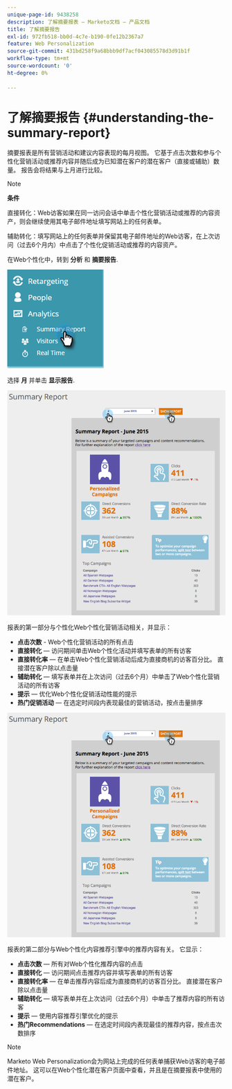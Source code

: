 ```yaml
---
unique-page-id: 9438258
description: 了解摘要报表 — Marketo文档 — 产品文档
title: 了解摘要报告
exl-id: 972fb518-bb0d-4c7e-b190-0fe12b2367a7
feature: Web Personalization
source-git-commit: 431bd258f9a68bbb9df7acf043085578d3d91b1f
workflow-type: tm+mt
source-wordcount: '0'
ht-degree: 0%

---
```


# 了解摘要报告 {#understanding-the-summary-report}

摘要报表是所有营销活动和建议内容表现的每月视图。 它基于点击次数和参与个性化营销活动或推荐内容并随后成为已知潜在客户的潜在客户（直接或辅助）数量。 报告会将结果与上月进行比较。

>[!NOTE]
>
>**条件**
>
>直接转化：Web访客如果在同一访问会话中单击个性化营销活动或推荐的内容资产，则会继续使用其电子邮件地址填写网站上的任何表单。
>
>辅助转化：填写网站上的任何表单并保留其电子邮件地址的Web访客，在上次访问（过去6个月内）中点击了个性化促销活动或推荐的内容资产。

在Web个性化中，转到 **分析** 和 **摘要报告**.

![](assets/image2016-4-6-10-3a15-3a58.png)

选择 **月** 并单击 **显示报告**.

![](assets/2.png)

报表的第一部分与个性化Web个性化营销活动相关，并显示：

* **点击次数** - Web个性化营销活动的所有点击
* **直接转化**  — 访问期间单击Web个性化活动并填写表单的所有访客
* **直接转化率**  — 在单击Web个性化营销活动后成为直接商机的访客百分比。 直接潜在客户除以点击量
* **辅助转化**  — 填写表单并在上次访问（过去6个月）中单击了Web个性化营销活动的所有访客
* **提示**  — 优化Web个性化促销活动性能的提示
* **热门促销活动**  — 在选定时间段内表现最佳的营销活动，按点击量排序

![](assets/3.png)

报表的第二部分与Web个性化内容推荐引擎中的推荐内容有关。 它显示：

* **点击次数**  — 所有对Web个性化推荐内容的点击
* **直接转化**  — 访问期间点击推荐内容并填写表单的所有访客
* **直接转化率**  — 在单击推荐内容后成为直接商机的访客百分比。 直接潜在客户除以点击量
* **辅助转化**  — 填写表单并在上次访问（过去6个月）中单击了推荐内容的所有访客
* **提示**  — 使用内容推荐引擎优化的提示
* **热门Recommendations**  — 在选定时间段内表现最佳的推荐内容，按点击次数排序

>[!NOTE]
>
>Marketo Web Personalization会为网站上完成的任何表单捕获Web访客的电子邮件地址。 这可以在Web个性化潜在客户页面中查看，并且是在摘要报表中使用的潜在客户。
